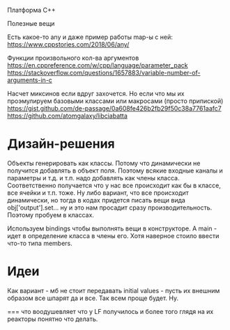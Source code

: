 Платформа C++

Полезные вещи

Есть какое-то any и даже пример работы map-ы с ней:
https://www.cppstories.com/2018/06/any/

Функции произвольного кол-ва аргументов
https://en.cppreference.com/w/cpp/language/parameter_pack
https://stackoverflow.com/questions/1657883/variable-number-of-arguments-in-c

Насчет миксинов если вдруг захочется. Но если что мы их проэмулируем
базовыми классами или макросами (просто припиской)
https://gist.github.com/de-passage/0a608fe426b2fb29f50c38a7761aafc7
https://github.com/atomgalaxy/libciabatta

Дизайн-решения
==============

Объекты генерировать как классы. Потому что динамически не получится добавлять
в объект поля. Поэтому всякие входные каналы и параметры и т.д. и т.п. 
надо добавлять как члены класса.
Соответственно получается что у нас все происходит как бы в классе,
все ячейки и т.п. тоже.
Ну либо вариант, что все происходит динамически, но тогда в кодах придется
писать вещи вида obj['output'].set... ну и это нам просадит сразу
производительность. Поэтому пробуем в классах.

Используем bindings чтобы выполнять вещи в конструкторе. А main - идет 
в определение класса в члены его.
Хотя наверное стоило ввести что-то типа members.

Идеи
====
Как вариант - мб не стоит передавать initial values - пусть их внешним образом
все шпарят да и все. Так всем проще будет. Ну.

===
что воодушевляет что у LF получилось и более того глядя на их реакторы
понятно что делать.
